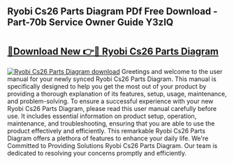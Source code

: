 ## Ryobi Cs26 Parts Diagram PDf Free Download - Part-70b Service Owner Guide Y3zIQ

# <h2><a href="http://dfqc3a.blite.top/?on=Ryobi+Cs26+Parts+Diagram">🔗Download New 👉🔴 Ryobi Cs26 Parts Diagram</a></h2>

[![Ryobi Cs26 Parts Diagram download](https://i.imgur.com/lujVjoI.png)](http://dfqc3a.blite.top/?on=Ryobi+Cs26+Parts+Diagram)
Greetings and welcome to the user manual for your newly synced Ryobi Cs26 Parts Diagram. This manual is specifically designed to help you get the most out of your product by providing a thorough explanation of its features, setup, usage, maintenance, and problem-solving. To ensure a successful experience with your new Ryobi Cs26 Parts Diagram, please read this user manual carefully before use. It includes essential information on product setup, operation, maintenance, and troubleshooting, ensuring that you are able to use the product effectively and efficiently. This remarkable Ryobi Cs26 Parts Diagram offers a plethora of features to enhance your daily life. We're Committed to Providing Solutions Ryobi Cs26 Parts Diagram. Our team is dedicated to resolving your concerns promptly and efficiently.
